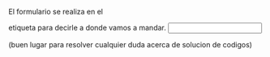 <!--Como hacer un formulario-->
El formulario se realiza en el <body>
<form action="" method="" onblur=""> etiqueta para decirle a donde vamos a mandar.  
    <label for=""></label>
        <input type, name, id, placeholder, value>
        


</form>

<stack overflow> (buen lugar para resolver cualquier duda acerca de solucion de codigos)